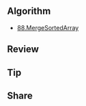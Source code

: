 ## Algorithm
* [88.MergeSortedArray](Algorithm/88.MergeSortedArray.md)

## Review


## Tip	


## Share




